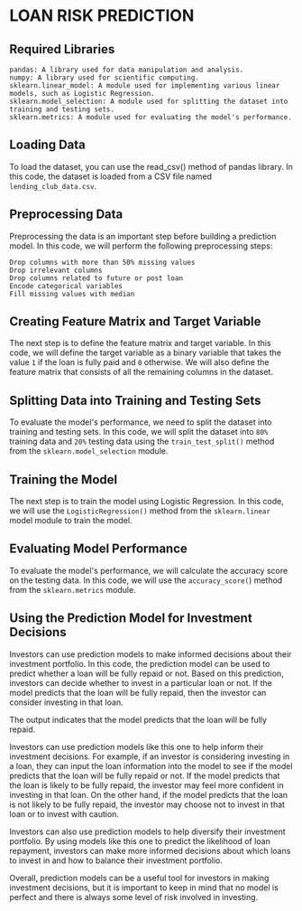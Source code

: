 # LOAN RISK PREDICTION

## Required Libraries
```
pandas: A library used for data manipulation and analysis.
numpy: A library used for scientific computing.
sklearn.linear_model: A module used for implementing various linear models, such as Logistic Regression.
sklearn.model_selection: A module used for splitting the dataset into training and testing sets.
sklearn.metrics: A module used for evaluating the model's performance.
```
## Loading Data
To load the dataset, you can use the read_csv() method of pandas library. In this code, the dataset is loaded from a CSV file named `lending_club_data.csv`.

## Preprocessing Data
Preprocessing the data is an important step before building a prediction model. In this code, we will perform the following preprocessing steps:
```
Drop columns with more than 50% missing values
Drop irrelevant columns
Drop columns related to future or post loan
Encode categorical variables
Fill missing values with median
```

## Creating Feature Matrix and Target Variable
The next step is to define the feature matrix and target variable. In this code, we will define the target variable as a binary variable that takes the value `1` if the loan is fully paid and `0` otherwise. 
We will also define the feature matrix that consists of all the remaining columns in the dataset.

## Splitting Data into Training and Testing Sets
To evaluate the model's performance, we need to split the dataset into training and testing sets. In this code, we will split the dataset into `80%` training data and `20%` testing data using the `train_test_split()` method from the `sklearn.model_selection` module.

## Training the Model
The next step is to train the model using Logistic Regression. In this code, we will use the `LogisticRegression()` method from the `sklearn.linear` model module to train the model.

## Evaluating Model Performance
To evaluate the model's performance, we will calculate the accuracy score on the testing data. In this code, we will use the `accuracy_score(`) method from the `sklearn.metrics` module.

## Using the Prediction Model for Investment Decisions
Investors can use prediction models to make informed decisions about their investment portfolio. In this code, the prediction model can be used to predict whether a loan will be fully repaid or not. Based on this prediction, investors can decide whether to invest in a particular loan or not. If the model predicts that the loan will be fully repaid, then the investor can consider investing in that loan.

The output indicates that the model predicts that the loan will be fully repaid.

Investors can use prediction models like this one to help inform their investment decisions. For example, if an investor is considering investing in a loan, they can input the loan information into the model to see if the model predicts that the loan will be fully repaid or not. If the model predicts that the loan is likely to be fully repaid, the investor may feel more confident in investing in that loan. On the other hand, if the model predicts that the loan is not likely to be fully repaid, the investor may choose not to invest in that loan or to invest with caution.

Investors can also use prediction models to help diversify their investment portfolio. By using models like this one to predict the likelihood of loan repayment, investors can make more informed decisions about which loans to invest in and how to balance their investment portfolio.

Overall, prediction models can be a useful tool for investors in making investment decisions, but it is important to keep in mind that no model is perfect and there is always some level of risk involved in investing. 
